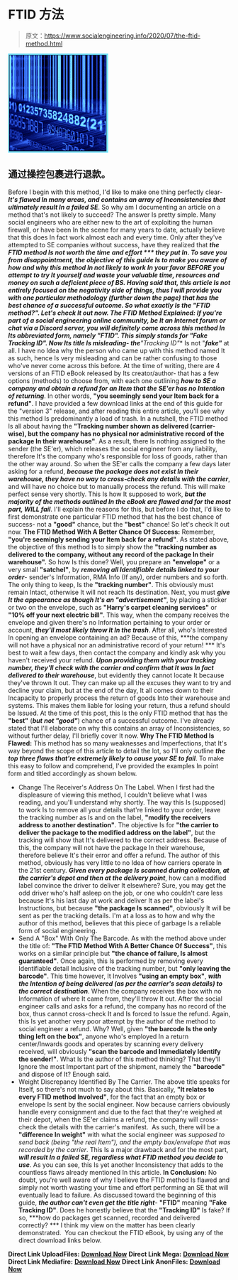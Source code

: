 # FTID 方法

> 原文：<https://www.socialengineering.info/2020/07/the-ftid-method.html>

[![](img/5f7c612098d1bc18b65fd283047f2b37.png)](https://1.bp.blogspot.com/-b_wLHzbfiFg/Xu-F_V9oKnI/AAAAAAAAKMU/qggl2KLpTwIpZ2e7EdYjmmZrIEu6a1ppACLcBGAsYHQ/s1600/Fake%2BTracking%2BID.%2Bwww.socialengineering.info.jpg)

## **通过操控包裹进行退款。**

Before I begin with this method, I'd like to make one thing perfectly clear- ***It's flawed In many areas, and contains an array of Inconsistencies that ultimately result In a failed SE***. So why am I documenting an article on a method that's not likely to succeed? The answer Is pretty simple. Many social engineers who are either new to the art of exploiting the human firewall, or have been In the scene for many years to date, actually believe that this does In fact work almost each and every time. Only after they've attempted to SE companies without success, have they realized that ***the FTID method Is not worth the time*** ***and effort *** they put In.
  To save you from disappointment, ***the objective of this guide Is to make you aware of how and why this method In not likely to work In your favor BEFORE you attempt to try It yourself*** and waste your valuable time, resources and money on such a deficient piece of BS. Having said that, this article Is not entirely focused on the negativity side of things, thus I will provide you with one particular methodology (further down the page) that has the best chance of a successful outcome. So what exactly Is the **"FTID method?"**. Let's check It out now.
  **The FTID Method Explained:**
  If you're part of a social engineering online community, be It an Internet forum or chat via a Discord server, you will definitely come across this method In Its abbreviated form, namely **"FTID"**. This simply stands for **"Fake Tracking ID"**. Now Its title Is misleading- the**"Tracking ID"** Is not "***fake"*** at all. I have no Idea why the person who came up with this method named It as such, hence Is very misleading and can be rather confusing to those who've never come across this before.
  At the time of writing, there are 4 versions of an FTID eBook released by Its creator/author- that has a few options (methods) to choose from, with each one outlining ***how to SE a company and obtain a refund for an Item that the SE'er has no Intention of returning***. In other words, **"you seemingly send your Item back for a refund"**. I have provided a few download links at the end of this guide for the "version 3" release, and after reading this entire article, you'll see why this method Is predominantly a load of trash.
  In a nutshell, the FTID method Is all about having the **"Tracking number shown as delivered (carrier-wise), but the company has no physical nor administrative record of the package In their warehouse"**. As a result, there Is nothing assigned to the sender (the SE'er), which releases the social engineer from any liability, therefore It's the company who's responsible for loss of goods, rather than the other way around. So when the SE'er calls the company a few days later asking for a refund, ***because the package does not exist In their warehouse, they have no way to cross-check any details with the carrier***, and will have no choice but to manually process the refund. This will make perfect sense very shortly.
  This Is how It supposed to work, ***but the majority of the methods outlined In the eBook are flawed and for the most part, WILL fail***. I'll explain the reasons for this, but before I do that, I'd like to first demonstrate one particular FTID method that has the best chance of success- not a **"good"** chance, but the **"best"** chance! So let's check It out now.
  **The FTID Method With A Better Chance Of Success:**
  Remember, **"you're seemingly sending your Item back for a refund"**. As stated above, the objective of this method Is to simply show the **"tracking number as delivered to the company, without any record of the package In their warehouse".** So how Is this done? Well, you prepare an **"envelope"** or a very small **"satchel"**, by ***removing all Identifiable details linked to your order***- sender's Information, RMA Info (If any), order numbers and so forth. The only thing to keep, Is the **"tracking number"**. This obviously must remain Intact, otherwise It will not reach Its destination.
  Next, you must ***give It the appearance as though It's an "advertisement"***, by placing a sticker or two on the envelope, such as **"Harry's carpet cleaning services"** or **"10% off your next electric bill"**. This way, when the company receives the envelope and given there's no Information pertaining to your order or account, ***they'll most likely throw It In the trash***. After all, who's Interested In opening an envelope containing an ad? Because of this, ***the company will not have a physical nor an administrative record of your return! ***
It's best to wait a few days, then contact the company and kindly ask why you haven't received your refund. ***Upon providing them with your tracking number, they'll check with the carrier and confirm that It was In fact delivered to their warehouse***, but evidently they cannot locate It because they've thrown It out. They can make up all the excuses they want to try and decline your claim, but at the end of the day, It all comes down to their Incapacity to properly process the return of goods Into their warehouse and systems. This makes them liable for losing your return, thus a refund should be Issued.
  At the time of this post, this Is the only FTID method that has the **"best"** (***but*** ***not "good"***) chance of a successful outcome. I've already stated that I'll elaborate on why this contains an array of Inconsistencies, so without further delay, I'll briefly cover It now.
  **Why The FTID Method Is Flawed:**
  This method has so many weaknesses and Imperfections, that It's way beyond the scope of this article to detail the lot, so I'll only outline ***the top three flaws that're extremely likely to cause your SE to fail***. To make this easy to follow and comprehend, I've provided the examples In point form and titled accordingly as shown below.
  * Change The Receiver's Address On The Label.
  When I first had the displeasure of viewing this method, I couldn't believe what I was reading, and you'll understand why shortly. The way this Is (supposed) to work Is to remove all your details that're linked to your order, leave the tracking number as Is and on the label, **"modify the receivers address to another destination"**. The objective Is for **"the carrier to deliver the package to the modified address on the label"**, but the tracking will show that It's delivered to the correct address. Because of this, the company will not have the package In their warehouse, therefore believe It's their error and offer a refund.
  The author of this method, obviously has very little to no Idea of how carriers operate In the 21st century. ***Given every package Is scanned during collection, at the carrier's depot and then at the delivery point***, how can a modified label convince the driver to deliver It elsewhere? Sure, you may get the odd driver who's half asleep on the job, or one who couldn't care less because It's his last day at work and deliver It as per the label's Instructions, but because **"the package Is scanned"**, obviously It will be sent as per the tracking details. I'm at a loss as to how and why the author of this method, believes that this piece of garbage Is a reliable form of social engineering. 
  * Send A "Box" With Only The Barcode.
  As with the method above under the title of: **"The FTID Method With A Better Chance Of Success"**, this works on a similar principle but **"the chance of failure, Is almost guaranteed"**. Once again, this Is performed by removing every Identifiable detail Inclusive of the tracking number, but **"only leaving the barcode"**. This time however, It Involves **"using an empty box"**, ***with the Intention of being delivered (as per the carrier's scan details) to the correct destination***. When the company receives the box with no Information of where It came from, they'll throw It out. After the social engineer calls and asks for a refund, the company has no record of the box, thus cannot cross-check It and Is forced to Issue the refund.
  Again, this Is yet another very poor attempt by the author of the method to social engineer a refund. Why? Well, given **"the barcode Is the only thing left on the box"**, anyone who's employed In a return center/Inwards goods and operates by scanning every delivery received, will obviously **"scan the barcode and Immediately Identify the sender!"**. What Is the author of this method thinking? That they'll Ignore the most Important part of the shipment, namely the **"barcode"** and dispose of It? Enough said.
  * Weight Discrepancy Identified By The Carrier.
  The above title speaks for Itself, so there's not much to say about this. Basically, **"It relates to every FTID method Involved"**, for the fact that an empty box or envelope Is sent by the social engineer. Now because carriers obviously handle every consignment and due to the fact that they're weighed at their depot, when the SE'er claims a refund, the company will cross-check the details with the carrier's manifest. 
  As such, there will be a **"difference In weight"** with what the social engineer was *supposed to send back (being "the real Item"), and the empty box/envelope that was recorded by the carrier*. This Is a major drawback and for the most part, ***will result In a failed SE, regardless what FTID method you decide to use***. As you can see, this Is yet another Inconsistency that adds to the countless flaws already mentioned In this article.
  **In Conclusion:**
  No doubt, you're well aware of why I believe the FTID method Is flawed and simply not worth wasting your time and effort performing an SE that will eventually lead to failure. As discussed toward the beginning of this guide, ***the author can't even get the title right***- **"FTID"** meaning **"Fake Tracking ID"**. Does he honestly believe that the **"Tracking ID"** Is fake? If so, ***how do packages get scanned, recorded and delivered correctly? *** I think my view on the matter has been clearly demonstrated. 
  You can checkout the FTID eBook, by using any of the direct download links below.

**Direct Link UploadFiles:**
[**Download Now**](https://ufile.io/cxh9e45l)
**Direct Link Mega:**
[**Download Now**](https://mega.nz/file/YMh0gI4D#T02vR2nLbjVtKFG1rsCsLMR-3Jz7i04eOVGQ4ouGWUs)
**Direct Link Mediafire:**
[**Download Now**](https://www.mediafire.com/file/l8pu3yarnbouu3e/Bobs_Refunding_E-Book_V3.pdf/file)
**Direct Link AnonFiles:**
[**Download Now**](https://anonfiles.com/b6U355C7o4/Bobs_Refunding_E-Book_V3_pdf)
